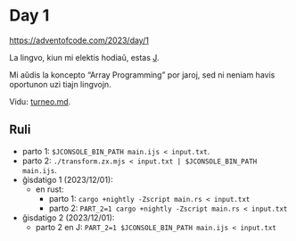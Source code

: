 # Day 1

<https://adventofcode.com/2023/day/1>

La lingvo, kiun mi elektis hodiaŭ, estas [J].

Mi aŭdis la koncepto “Array Programming” por jaroj, sed ni neniam havis
oportunon uzi tiajn lingvojn.

[J]: https://www.jsoftware.com/

Vidu: [turneo.md](Turneo.md).

## Ruli

- parto 1: `$JCONSOLE_BIN_PATH main.ijs < input.txt`.
- parto 2: `./transform.zx.mjs < input.txt | $JCONSOLE_BIN_PATH main.ijs`.
- ĝisdatigo 1 (2023/12/01):
  - en rust:
    - parto 1: `cargo +nightly -Zscript main.rs < input.txt`
    - parto 2: `PART_2=1 cargo +nightly -Zscript main.rs < input.txt`
- ĝisdatigo 2 (2023/12/01):
  - parto 2 en J: `PART_2=1 $JCONSOLE_BIN_PATH main.ijs < input.txt`
